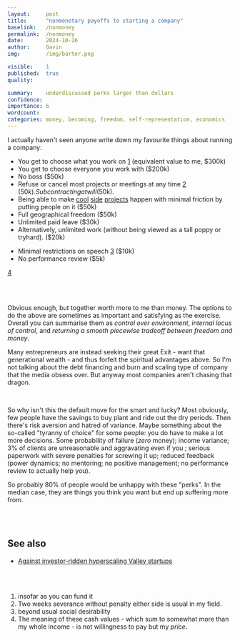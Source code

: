 ```yaml
---
layout:     post
title:      "nonmonetary payoffs to starting a company"
baselink:   /nonmoney
permalink:  /nonmoney
date:       2024-10-26
author:     Gavin   
img:        /img/barter.png

visible:    1
published:  true
quality:    

summary:    underdiscussed perks larger than dollars
confidence: 
importance: 6
wordcount:  
categories: money, becoming, freedom, self-representation, economics
---
```


I actually haven't seen anyone write down my favourite things about running a company:

* You get to choose what you work on <a href="#fn:1" id="fnref:1">1</a> (equivalent value to me, $300k)
* You get to choose everyone you work with ($200k)
* No boss ($50k)
* Refuse or cancel most projects or meetings at any time <a href="#fn:2" id="fnref:2">2</a> ($50k). Subcontracting at will ($50k).
* Being able to make <a href="/dennis">cool</a> <a href="https://arxiv.org/abs/2407.12220">side</a> <a href="https://metaanalyses.shinyapps.io/replicationdatabase/">projects</a> happen with minimal friction by putting people on it ($50k)
* Full geographical freedom ($50k)
* Unlimited paid leave ($30k) 
* Alternatively, unlimited work (without being viewed as a tall poppy or tryhard). ($20k)
<!-- * Price setting* up to your market power -->
* Minimal restrictions on speech <a href="#fn:3" id="fnref:3">3</a> ($10k)
* No performance review ($5k)

<a href="#fn:4" id="fnref:4">4</a>

<br><br>

Obvious enough, but together worth more to me than money. The options to do the above are sometimes as important and satisfying as the exercise. Overall you can summarise them as _control over environment_, _internal locus of control_, and _returning a smooth piecewise tradeoff between freedom and money_. 

Many entrepreneurs are instead seeking their great Exit - want that generational wealth - and thus forfeit the spiritual advantages above. So I'm not talking about the debt financing and burn and scaling type of company that the media obsess over. But anyway most companies aren't chasing that dragon.

<br> 

So why isn't this the default move for the smart and lucky? Most obviously, few people have the savings to buy plant and ride out the dry periods. Then there's risk aversion and hatred of variance. Maybe something about the so-called "tyranny of choice" for some people: you do have to make a lot more decisions. Some probability of failure (_zero_ money); income variance; 3% of clients are unreasonable and aggravating even if you ; serious paperwork with severe penalties for screwing it up; reduced feedback (power dynamics; no mentoring; no positive management; no performance review to actually help you).

So probably 80% of people would be unhappy with these "perks". In the median case, they are things you think you want but end up suffering more from.


<br><br>

## See also

* [Against investor-ridden hyperscaling Valley startups](https://kipp.ly/founding-bad/)

<br><br>

<div class="footnotes">

<ol>
    <!-- 1 -->
    <li class="footnote" id="fn:1">
        insofar as you can fund it
    </li>
    <li class="footnote" id="fn:2">
    	Two weeks severance without penalty either side is usual in my field.
    </li>
    <li class="footnote" id="fn:3">
    	beyond usual social desirability 
    </li>
    <li class="footnote" id="fn:4">
    	The meaning of these cash values - which sum to somewhat more than my whole income - is not willingness to pay but my <i>price</i>.
    </li>
</ol>

</div>

